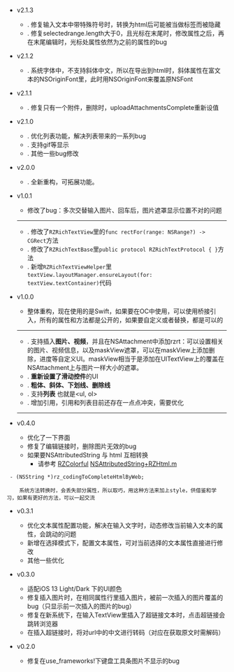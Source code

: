 * v2.1.3
    * . 修复输入文本中带特殊符号时，转换为html后可能被当做标签而被隐藏
    * . 修复selectedrange.length大于0，且光标在末尾时，修改属性之后，再在末尾编辑时，光标处属性依然为之前的属性的bug

* v2.1.2
    * . 系统字体中，不支持斜体中文，所以在导出到html时，斜体属性在富文本的NSOriginFont里，此时用NSOriginFont来覆盖原NSFont

* v2.1.1
    * . 修复只有一个附件，删除时，uploadAttachmentsComplete重新设值


* v2.1.0
    * . 优化列表功能，解决列表带来的一系列bug
    * . 支持gif等显示
    * . 其他一些bug修改


* v2.0.0
    * . 全新重构，可拓展功能。


* v1.0.1
    
    * 
        修改了bug：多次交替输入图片、回车后，图片遮罩显示位置不对的问题
        
    ***

    * . 修改了`RZRichTextView`里的`func rectFor(range: NSRange?) -> CGRect`方法
    * . 修改了`RZRichTextBase`里`public protocol RZRichTextProtocol { }`方法
    * . 新增`RZRichTextViewHelper`里
    `textView.layoutManager.ensureLayout(for: textView.textContainer)`代码
    

* v1.0.0
    
    * 整体重构，现在使用的是Swift，如果要在OC中使用，可以使用桥接引入，所有的属性和方法都是公开的，如果要自定义或者替换，都是可以的
    
    *** 
    
    * . 支持插入**图片、视频**，并且在NSAttachment中添加rzrt：可以设置相关的图片、视频信息，以及maskView遮罩，可以在maskView上添加删除，进度等自定义UI。maskView相当于是添加在UITextView上的覆盖在NSAttachment上与图片一样大小的遮罩。
    * . **重新设置了滑动控件**的UI
    * . **粗体、斜体、下划线、删除线**
    * . 支持**列表** 也就是<ul, ol>
    * . 增加引用，引用和列表目前还存在一点点冲突，需要优化
    ***
 

* v0.4.0
    * 优化了一下界面
    * 修复了编辑链接时，删除图片无效的bug
    * 如果要NSAttributedString 与 html 互相转换
        * 请参考 [RZColorful](https://github.com/rztime/RZColorful)
            [NSAttributedString+RZHtml.m](https://github.com/rztime/RZColorful/blob/master/RZColorfulExample/RZColorful/AttributeCore/NSAttributedString%2BRZHtml.m)
```objc
 - (NSString *)rz_codingToCompleteHtmlByWeb;
```
        系统方法转换时，会丢失部分属性，所以取巧，用这种方法来加上style，供借鉴和学习，如果有更好的方法，可以一起交流


* v0.3.1
    * 优化文本属性配置功能，解决在输入文字时，动态修改当前输入文本的属性，会跳动的问题
    * 新增在选择模式下，配置文本属性，可对当前选择的文本属性直接进行修改
    * 其他一些优化

* v0.3.0
    * 适配iOS 13 Light/Dark 下的UI颜色
    * 修复插入图片时，在相同属性行里插入图片，被前一次插入的图片覆盖的bug（只显示前一次插入的图片的bug）
    * 修复在新系统下，在输入TextView里插入了超链接文本时，点击超链接会跳转浏览器
    * 在插入超链接时，将对url中的中文进行转码（对应在获取原文时需解码）

* v0.2.0  
    * 修复在use_frameworks!下键盘工具条图片不显示的bug



